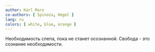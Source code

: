 ```yaml
---
author: Karl Marx
co-authors: [ Spinoza, Hegel ]
lang: ru
colors: [ white, blue, orange ]
---
```

Необходимость слепа, пока не станет осознанной.
Свобода - это сознание необходимости.